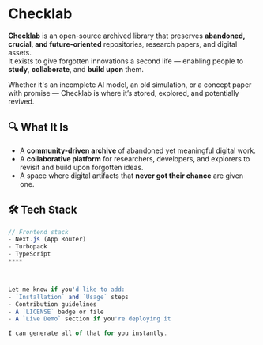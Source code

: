 # Checklab

**Checklab** is an open-source archived library that preserves **abandoned, crucial, and future-oriented** repositories, research papers, and digital assets.  
It exists to give forgotten innovations a second life — enabling people to **study**, **collaborate**, and **build upon** them.

Whether it's an incomplete AI model, an old simulation, or a concept paper with promise — Checklab is where it’s stored, explored, and potentially revived.

## 🔍 What It Is

- A **community-driven archive** of abandoned yet meaningful digital work.
- A **collaborative platform** for researchers, developers, and explorers to revisit and build upon forgotten ideas.
- A space where digital artifacts that **never got their chance** are given one.

## 🛠 Tech Stack

```ts
// Frontend stack
- Next.js (App Router)
- Turbopack
- TypeScript
****



Let me know if you'd like to add:
- `Installation` and `Usage` steps  
- Contribution guidelines  
- A `LICENSE` badge or file  
- A `Live Demo` section if you're deploying it

I can generate all of that for you instantly.
